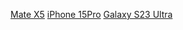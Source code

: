 [Mate X5](https://consumer.huawei.com/cn/phones/mate-x5/)
[iPhone 15Pro](https://www.apple.com.cn/iphone-15-pro/)
[Galaxy S23 Ultra](https://www.samsung.com.cn/smartphones/galaxy-s23-ultra/)
